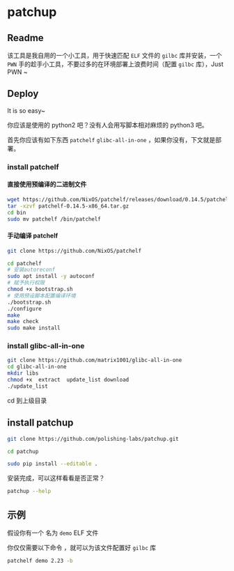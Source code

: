 # patchup

## Readme

该工具是我自用的一个小工具，用于快速匹配 `ELF` 文件的 `gilbc` 库并安装，一个 `PWN` 手的趁手小工具，不要过多的在环境部署上浪费时间（配置 `gilbc` 库），Just PWN ~

## Deploy

It is so easy~

你应该是使用的 python2 吧？没有人会用写脚本相对麻烦的 python3 吧。

首先你应该有如下东西 `patchelf`   `glibc-all-in-one` ，如果你没有，下文就是部署。

### install patchelf

#### 直接使用预编译的二进制文件

```bash
wget https://github.com/NixOS/patchelf/releases/download/0.14.5/patchelf-0.14.5-x86_64.tar.gz
tar -xzvf patchelf-0.14.5-x86_64.tar.gz
cd bin
sudo mv patchelf /bin/patchelf
```

#### 手动编译 patchelf

```bash
git clone https://github.com/NixOS/patchelf

cd patchelf
# 安装autoreconf
sudo apt install -y autoconf
# 赋予执行权限
chmod +x bootstrap.sh
# 使用预设脚本配置编译环境
./bootstrap.sh
./configure
make
make check
sudo make install
```



### install glibc-all-in-one

```bash
git clone https://github.com/matrix1001/glibc-all-in-one
cd glibc-all-in-one
mkdir libs
chmod +x  extract  update_list download
./update_list
```

cd 到上级目录

## install patchup

```bash
git clone https://github.com/polishing-labs/patchup.git

cd patchup

sudo pip install --editable .

```

安装完成，可以这样看看是否正常？

```bash
patchup --help
```



## 示例

假设你有一个 名为 `demo`  ELF 文件

你仅仅需要以下命令 ，就可以为该文件配置好 `gilbc` 库

```bash
patchelf demo 2.23 -b
```

